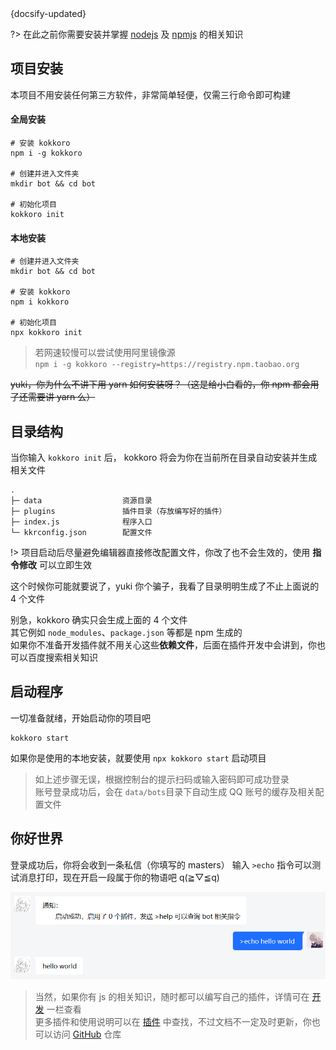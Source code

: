 <div class="updated">{docsify-updated}</div>

?> 在此之前你需要安装并掌握 [nodejs](https://nodejs.org/) 及 [npmjs](https://www.npmjs.com/) 的相关知识

## 项目安装

本项目不用安装任何第三方软件，非常简单轻便，仅需三行命令即可构建

<!-- tabs:start -->

#### **全局安装**

``` shell
# 安装 kokkoro
npm i -g kokkoro

# 创建并进入文件夹
mkdir bot && cd bot

# 初始化项目
kokkoro init
```

#### **本地安装**

``` shell
# 创建并进入文件夹
mkdir bot && cd bot

# 安装 kokkoro
npm i kokkoro

# 初始化项目
npx kokkoro init
```

<!-- tabs:end -->

> 若网速较慢可以尝试使用阿里镜像源  
> `npm i -g kokkoro --registry=https://registry.npm.taobao.org`

~~yuki，你为什么不讲下用 yarn 如何安装呀？（这是给小白看的，你 npm 都会用了还需要讲 yarn 么）~~

## 目录结构

当你输入 `kokkoro init` 后， kokkoro 将会为你在当前所在目录自动安装并生成相关文件

``` text
.
├─ data                  资源目录
├─ plugins               插件目录（存放编写好的插件）
├─ index.js              程序入口
└─ kkrconfig.json        配置文件
```

!> 项目启动后尽量避免编辑器直接修改配置文件，你改了也不会生效的，使用 **指令修改** 可以立即生效

这个时候你可能就要说了，yuki 你个骗子，我看了目录明明生成了不止上面说的 4 个文件

别急，kokkoro 确实只会生成上面的 4 个文件  
其它例如 `node_modules`、`package.json` 等都是 npm 生成的  
如果你不准备开发插件就不用关心这些**依赖文件**，后面在插件开发中会讲到，你也可以百度搜索相关知识

## 启动程序

一切准备就绪，开始启动你的项目吧

``` shell
kokkoro start
```

如果你是使用的本地安装，就要使用 `npx kokkoro start` 启动项目

> 如上述步骤无误，根据控制台的提示扫码或输入密码即可成功登录  
> 账号登录成功后，会在 `data/bots`目录下自动生成 QQ 账号的缓存及相关配置文件

## 你好世界

登录成功后，你将会收到一条私信（你填写的 masters）
输入 `>echo` 指令可以测试消息打印，现在开启一段属于你的物语吧 q(≧▽≦q)

![hello world](../images/illustrate/hello_world.png)
  
> 当然，如果你有 js 的相关知识，随时都可以编写自己的插件，详情可在 [开发](/develop/example) 一栏查看  
> 更多插件和使用说明可以在 [插件](/plugin/awesome) 中查找，不过文档不一定及时更新，你也可以访问 [GitHub](https://github.com/kokkorojs) 仓库